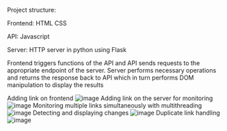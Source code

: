 Project structure:

Frontend: HTML CSS

API: Javascript

Server: HTTP server in python using Flask

Frontend triggers functions of the API and API sends requests to the appropriate endpoint of the server. Server performs necessary operations and returns the response back to API which in turn performs DOM manipulation to display the results

Adding link on frontend
![image](https://github.com/kashyapsoni3010/URLtracker/assets/92846525/31b485f4-5563-4976-9561-f17521da8dce)
Adding link on the server for monitoring
![image](https://github.com/kashyapsoni3010/URLtracker/assets/92846525/ba8604f8-812d-4342-80ca-5daa1010d3e5)
Monitoring multiple links simultaneously with multithreading
![image](https://github.com/kashyapsoni3010/URLtracker/assets/92846525/33103673-f132-42e5-978d-dbe8d8f86db7)
Detecting and displaying changes
![image](https://github.com/kashyapsoni3010/URLtracker/assets/92846525/66dd50dc-5fd8-4089-bb73-8ceac4b985fb)
Duplicate link handling
![image](https://github.com/kashyapsoni3010/URLtracker/assets/92846525/8fa2c4e7-c742-4fb1-a2f5-93949999e489)

